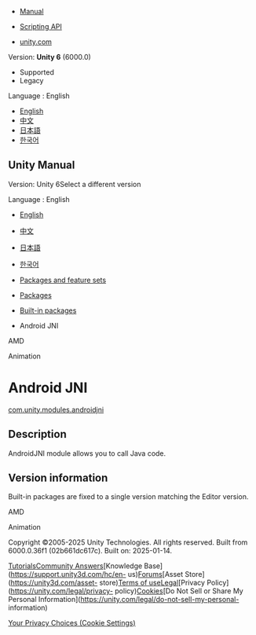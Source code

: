[](https://docs.unity3d.com)

  * [Manual](../Manual/index.html)
  * [Scripting API](../ScriptReference/index.html)

  * [unity.com](https://unity.com/)

Version: **Unity 6** (6000.0)

  * Supported
  * Legacy

Language : English

  * [English](/Manual/com.unity.modules.androidjni.html)
  * [中文](/cn/current/Manual/com.unity.modules.androidjni.html)
  * [日本語](/ja/current/Manual/com.unity.modules.androidjni.html)
  * [한국어](/kr/current/Manual/com.unity.modules.androidjni.html)

[](https://docs.unity3d.com)

## Unity Manual

Version: Unity 6Select a different version

Language : English

  * [English](/Manual/com.unity.modules.androidjni.html)
  * [中文](/cn/current/Manual/com.unity.modules.androidjni.html)
  * [日本語](/ja/current/Manual/com.unity.modules.androidjni.html)
  * [한국어](/kr/current/Manual/com.unity.modules.androidjni.html)

  * [Packages and feature sets](PackagesList.html)
  * [Packages](Packages-all.html)
  * [Built-in packages](pack-build.html)
  * Android JNI 

[](com.unity.modules.amd.html)

AMD

[](com.unity.modules.animation.html)

Animation

# Android JNI

[com.unity.modules.androidjni](https://docs.unity3d.com/6000.0/Documentation/ScriptReference/UnityEngine.AndroidJNIModule.html)

## Description

AndroidJNI module allows you to call Java code.

## Version information

Built-in packages are fixed to a single version matching the Editor version.

[](com.unity.modules.amd.html)

AMD

[](com.unity.modules.animation.html)

Animation

Copyright ©2005-2025 Unity Technologies. All rights reserved. Built from
6000.0.36f1 (02b661dc617c). Built on: 2025-01-14.

[Tutorials](https://learn.unity.com/)[Community
Answers](https://answers.unity3d.com)[Knowledge
Base](https://support.unity3d.com/hc/en-
us)[Forums](https://forum.unity3d.com)[Asset Store](https://unity3d.com/asset-
store)[Terms of
use](https://docs.unity3d.com/Manual/TermsOfUse.html)[Legal](https://unity.com/legal)[Privacy
Policy](https://unity.com/legal/privacy-
policy)[Cookies](https://unity.com/legal/cookie-policy)[Do Not Sell or Share
My Personal Information](https://unity.com/legal/do-not-sell-my-personal-
information)

[Your Privacy Choices (Cookie Settings)](javascript:void\(0\);)

